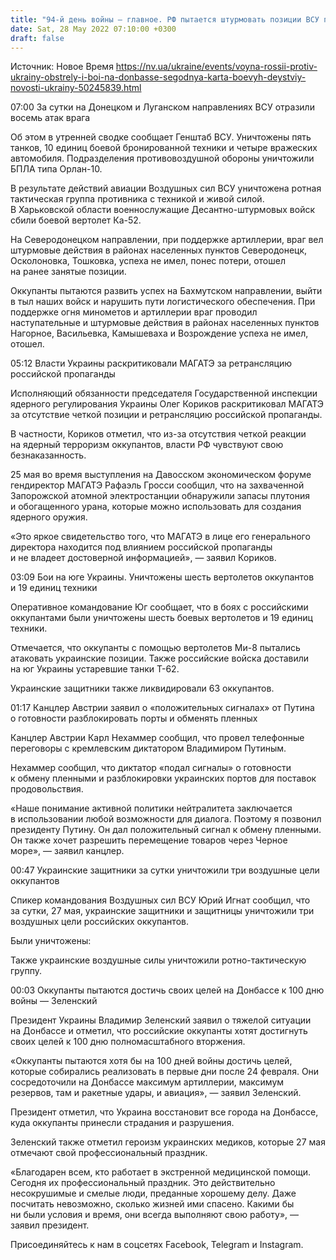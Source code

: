 ```yaml
---
title: "94-й день войны — главное. РФ пытается штурмовать позиции ВСУ под Северодонецком и Бахмутом, оккупанты спешат к 100 дням войны"
date: Sat, 28 May 2022 07:10:00 +0300
draft: false
---
```

Источник: Новое Время https://nv.ua/ukraine/events/voyna-rossii-protiv-ukrainy-obstrely-i-boi-na-donbasse-segodnya-karta-boevyh-deystviy-novosti-ukrainy-50245839.html


07:00 За сутки на Донецком и Луганском направлениях ВСУ отразили восемь атак врага

Об этом в утренней сводке сообщает Генштаб ВСУ. Уничтожены пять танков, 10 единиц боевой бронированной техники и четыре вражеских автомобиля. Подразделения противовоздушной обороны уничтожили БПЛА типа Орлан-10.

В результате действий авиации Воздушных сил ВСУ уничтожена ротная тактическая группа противника с техникой и живой силой. В Харьковской области военнослужащие Десантно-штурмовых войск сбили боевой вертолет Ка-52.

На Северодонецком направлении, при поддержке артиллерии, враг вел штурмовые действия в районах населенных пунктов Северодонецк, Осколоновка, Тошковка, успеха не имел, понес потери, отошел на ранее занятые позиции.

Оккупанты пытаются развить успех на Бахмутском направлении, выйти в тыл наших войск и нарушить пути логистического обеспечения. При поддержке огня минометов и артиллерии враг проводил наступательные и штурмовые действия в районах населенных пунктов Нагорное, Васильевка, Камышеваха и Возрождение успеха не имел, отошел.

05:12 Власти Украины раскритиковали МАГАТЭ за ретрансляцию российской пропаганды

Исполняющий обязанности председателя Государственной инспекции ядерного регулирования Украины Олег Кориков раскритиковал МАГАТЭ за отсутствие четкой позиции и ретрансляцию российской пропаганды.

В частности, Кориков отметил, что из-за отсутствия четкой реакции на ядерный терроризм оккупантов, власти РФ чувствуют свою безнаказанность.

25 мая во время выступления на Давосском экономическом форуме гендиректор МАГАТЭ Рафаэль Гросси сообщил, что на захваченной Запорожской атомной электростанции обнаружили запасы плутония и обогащенного урана, которые можно использовать для создания ядерного оружия.



«Это яркое свидетельство того, что МАГАТЭ в лице его генерального директора находится под влиянием российской пропаганды и не владеет достоверной информацией», — заявил Кориков.

03:09 Бои на юге Украины. Уничтожены шесть вертолетов оккупантов и 19 единиц техники

Оперативное командование Юг сообщает, что в боях с российскими оккупантами были уничтожены шесть боевых вертолетов и 19 единиц техники.

Отмечается, что оккупанты с помощью вертолетов Ми-8 пытались атаковать украинские позиции. Также российские войска доставили на юг Украины устаревшие танки Т-62.



Украинские защитники также ликвидировали 63 оккупантов.

01:17 Канцлер Австрии заявил о «положительных сигналах» от Путина о готовности разблокировать порты и обменять пленных

Канцлер Австрии Карл Нехаммер сообщил, что провел телефонные переговоры с кремлевским диктатором Владимиром Путиным.

Нехаммер сообщил, что диктатор «подал сигналы» о готовности к обмену пленными и разблокировки украинских портов для поставок продовольствия.



«Наше понимание активной политики нейтралитета заключается в использовании любой возможности для диалога. Поэтому я позвонил президенту Путину. Он дал положительный сигнал к обмену пленными. Он также хочет разрешить перемещение товаров через Черное море», — заявил канцлер.

00:47 Украинские защитники за сутки уничтожили три воздушные цели оккупантов

Спикер командования Воздушных сил ВСУ Юрий Игнат сообщил, что за сутки, 27 мая, украинские защитники и защитницы уничтожили три воздушных цели российских оккупантов.

Были уничтожены:



Также украинские воздушные силы уничтожили ротно-тактическую группу.

00:03 Оккупанты пытаются достичь своих целей на Донбассе к 100 дню войны — Зеленский

Президент Украины Владимир Зеленский заявил о тяжелой ситуации на Донбассе и отметил, что российские оккупанты хотят достигнуть своих целей к 100 дню полномасштабного вторжения.

«Оккупанты пытаются хотя бы на 100 дней войны достичь целей, которые собирались реализовать в первые дни после 24 февраля. Они сосредоточили на Донбассе максимум артиллерии, максимум резервов, там и ракетные удары, и авиация», — заявил Зеленский.

Президент отметил, что Украина восстановит все города на Донбассе, куда оккупанты принесли страдания и разрушения.

Зеленский также отметил героизм украинских медиков, которые 27 мая отмечают свой профессиональный праздник.

«Благодарен всем, кто работает в экстренной медицинской помощи. Сегодня их профессиональный праздник. Это действительно несокрушимые и смелые люди, преданные хорошему делу. Даже посчитать невозможно, сколько жизней ими спасено. Какими бы ни были условия и время, они всегда выполняют свою работу», — заявил президент.

Присоединяйтесь к нам в соцсетях Facebook, Telegram и Instagram.
